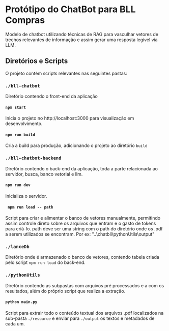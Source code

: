 # Protótipo do ChatBot para BLL Compras

Modelo de chatbot utilizando técnicas de RAG para vasculhar vetores de trechos relevantes de informação e assim gerar uma resposta legível via LLM.
## Diretórios e Scripts

O projeto contém scripts relevantes nas seguintes pastas:

### `./bll-chatbot`

Diretório contendo o front-end da aplicação

#### `npm start`

Inicia o projeto no http://localhost:3000 para visualização em desenvolvimento.

#### `npm run build`

Cria a build para produção, adicionando o projeto ao diretório `build`

### `./bll-chatbot-backend`

Diretório contendo o back-end da aplicação, toda a parte relacionada ao servidor, busca, banco vetorial e llm.

#### `npm run dev`

Inicializa o servidor.

#### ` npm run load -- path`

Script para criar e alimentar o banco de vetores manualmente, permitindo assim controle direto sobre os arquivos que entram e o gasto de tokens para criá-lo. path deve ser uma string com o path do diretório onde os .pdf a serem utilizados se encontram. Por ex:  "..\chatbll\pythonUtils\output"

### `./lanceDb`

Diretório onde é armazenado o banco de vetores, contendo tabela criada pelo script `npm run load` do back-end.

### `./pythonUtils`

Diretório contendo as subpastas com arquivos pré processados e a com os resultados, além do próprio script que realiza a extração.

#### `python main.py`

Script para extrair todo o conteúdo textual dos arquivos .pdf localizados na sub-pasta `./resource` e enviar para `./output` os textos e metadados de cada um.